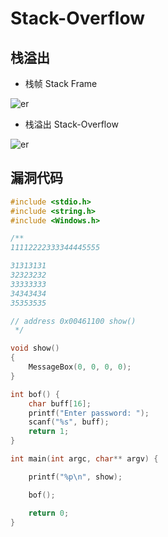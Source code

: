 # Stack-Overflow

## 栈溢出

* 栈帧 Stack Frame

![er](/imgs/rev/exploit/stack-frame.png)

* 栈溢出 Stack-Overflow

![er](/imgs/rev/exploit/stack-overflow.png)

<DocsAD/>

## 漏洞代码

```c
#include <stdio.h>
#include <string.h>
#include <Windows.h>

/**
11112222333344445555

31313131
32323232
33333333
34343434
35353535

// address 0x00461100 show()
 */

void show()
{
    MessageBox(0, 0, 0, 0);
}

int bof() {
    char buff[16];
    printf("Enter password: ");
    scanf("%s", buff);
    return 1;
}

int main(int argc, char** argv) {

    printf("%p\n", show);

    bof();

    return 0;
}
```
